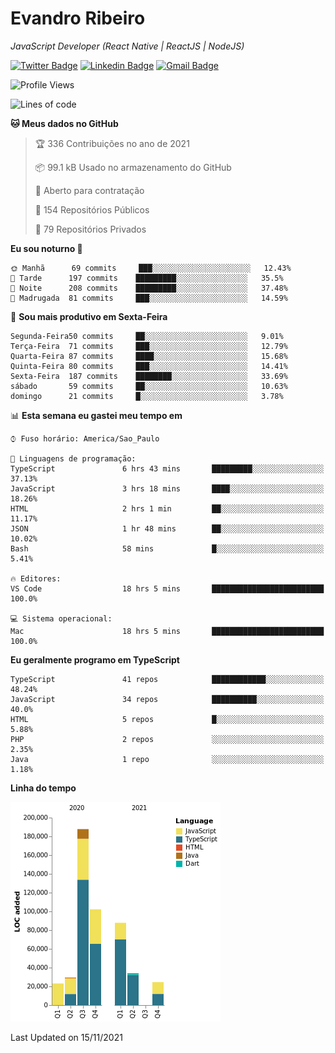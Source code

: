# Evandro **Ribeiro**

*JavaScript Developer (React Native | ReactJS | NodeJS)*

[![Twitter Badge](https://img.shields.io/badge/-@ribeiroevandro-201B2D?style=flat-square&labelColor=201B2D&logo=twitter&logoColor=white&link=https://twitter.com/ribeiroevandro)](https://twitter.com/ribeiroevandro) 
[![Linkedin Badge](https://img.shields.io/badge/-Evandro%20Ribeiro-201B2D?style=flat-square&logo=Linkedin&logoColor=white&link=https://www.linkedin.com/in/ribeiroevandro)](https://www.linkedin.com/in/ribeiroevandro) 
[![Gmail Badge](https://img.shields.io/badge/-oi@ribeiroevandro.com.br-201B2D?style=flat-square&logo=Gmail&logoColor=white&link=mailto:oi@ribeiroevandro.com.br)](mailto:oi@ribeiroevandro.com.br)


<!--START_SECTION:waka-->
![Profile Views](http://img.shields.io/badge/Visualizac%C3%B5es%20do%20perfil-7-blue)

![Lines of code](https://img.shields.io/badge/Desde%20o%20Hello%20World%20eu%20escrevi-488851%20linhas%20de%20c%C3%B3digo-blue)

**🐱 Meus dados no GitHub** 

> 🏆 336 Contribuições no ano de 2021
 > 
> 📦 99.1 kB Usado no armazenamento do GitHub 
 > 
> 💼 Aberto para contratação
 > 
> 📜 154 Repositórios Públicos 
 > 
> 🔑 79 Repositórios Privados  
 > 
**Eu sou noturno 🦉** 

```text
🌞 Manhã      69 commits     ███░░░░░░░░░░░░░░░░░░░░░░   12.43% 
🌆 Tarde      197 commits    █████████░░░░░░░░░░░░░░░░   35.5% 
🌃 Noite      208 commits    █████████░░░░░░░░░░░░░░░░   37.48% 
🌙 Madrugada  81 commits     ███░░░░░░░░░░░░░░░░░░░░░░   14.59%

```
📅 **Sou mais produtivo em Sexta-Feira** 

```text
Segunda-Feira50 commits     ██░░░░░░░░░░░░░░░░░░░░░░░   9.01% 
Terça-Feira  71 commits     ███░░░░░░░░░░░░░░░░░░░░░░   12.79% 
Quarta-Feira 87 commits     ████░░░░░░░░░░░░░░░░░░░░░   15.68% 
Quinta-Feira 80 commits     ███░░░░░░░░░░░░░░░░░░░░░░   14.41% 
Sexta-Feira  187 commits    ████████░░░░░░░░░░░░░░░░░   33.69% 
sábado       59 commits     ██░░░░░░░░░░░░░░░░░░░░░░░   10.63% 
domingo      21 commits     █░░░░░░░░░░░░░░░░░░░░░░░░   3.78%

```


📊 **Esta semana eu gastei meu tempo em** 

```text
⌚︎ Fuso horário: America/Sao_Paulo

💬 Linguagens de programação: 
TypeScript               6 hrs 43 mins       █████████░░░░░░░░░░░░░░░░   37.13% 
JavaScript               3 hrs 18 mins       ████░░░░░░░░░░░░░░░░░░░░░   18.26% 
HTML                     2 hrs 1 min         ██░░░░░░░░░░░░░░░░░░░░░░░   11.17% 
JSON                     1 hr 48 mins        ██░░░░░░░░░░░░░░░░░░░░░░░   10.02% 
Bash                     58 mins             █░░░░░░░░░░░░░░░░░░░░░░░░   5.41%

🔥 Editores: 
VS Code                  18 hrs 5 mins       █████████████████████████   100.0%

💻 Sistema operacional: 
Mac                      18 hrs 5 mins       █████████████████████████   100.0%

```

**Eu geralmente programo em TypeScript** 

```text
TypeScript               41 repos            ████████████░░░░░░░░░░░░░   48.24% 
JavaScript               34 repos            ██████████░░░░░░░░░░░░░░░   40.0% 
HTML                     5 repos             █░░░░░░░░░░░░░░░░░░░░░░░░   5.88% 
PHP                      2 repos             ░░░░░░░░░░░░░░░░░░░░░░░░░   2.35% 
Java                     1 repo              ░░░░░░░░░░░░░░░░░░░░░░░░░   1.18%

```


**Linha do tempo**

![Chart not found](https://raw.githubusercontent.com/ribeiroevandro/ribeiroevandro/master/charts/bar_graph.png) 


 Last Updated on 15/11/2021
<!--END_SECTION:waka-->
